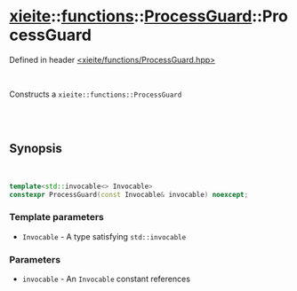 # [xieite](../../xieite.md)::[functions](../../functions.md)::[ProcessGuard](../ProcessGuard.md)::ProcessGuard
Defined in header [<xieite/functions/ProcessGuard.hpp>](../../../include/xieite/functions/ProcessGuard.hpp)

<br/>

Constructs a `xieite::functions::ProcessGuard`

<br/><br/>

## Synopsis

<br/>

```cpp
template<std::invocable<> Invocable>
constexpr ProcessGuard(const Invocable& invocable) noexcept;
```
### Template parameters
- `Invocable` - A type satisfying `std::invocable`
### Parameters
- `invocable` - An `Invocable` constant references
